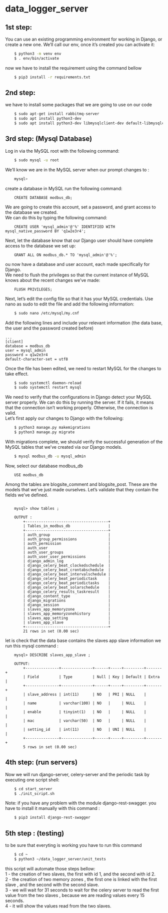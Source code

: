 # data_logger_server
## 1st step:
You can use an existing programming environment for working in Django, or create a new one. We’ll call our env, once it’s created you can activate it:
```bash	
	$ python3 -m venv env 
	$ . env/bin/activate
```
 
now we have to install the requirement using the command bellow 
```bash	
	$ pip3 install -r requirements.txt 
```
## 2nd step:
we have to install some packages that we are going to use on our code 
```bash
	$ sudo apt-get install rabbitmq-server
	$ sudo apt install python3-dev 
	$ sudo apt install python3-dev libmysqlclient-dev default-libmysqlclient-dev
```
## 3rd step: (Mysql Database)
Log in via the MySQL root with the following command:
```bash
	$ sudo mysql -u root
```
We’ll know we are in the MySQL server when our prompt changes to : 
```bash	
	mysql>
```
create a database in MySQL run the following command: 
```mysql
	CREATE DATABASE modbus_db;
```
We are going to create this account, set a password, and grant access to the database we created.  
We can do this by typing the following command:
```mysql
	CREATE USER 'mysql_admin'@'%' IDENTIFIED WITH mysql_native_password BY 'q1w2e3r4';
```	
Next, let the database know that our Django user should have complete access to the database we set up:
```mysql
	GRANT ALL ON modbus_db.* TO 'mysql_admin'@'%';
```
ou now have a database and user account, each made specifically for Django.  
We need to flush the privileges so that the current instance of MySQL knows about the recent changes we’ve made:
```mysql
	FLUSH PRIVILEGES;
```
Next, let’s edit the config file so that it has your MySQL credentials. Use nano as sudo to edit the file and add the following information:
```bash
	$ sudo nano /etc/mysql/my.cnf
```
Add the following lines and include your relevant information (the data base, the user and the password created before)
 
	...
	[client]
	database = modbus_db
	user = mysql_admin
	password = q1w2e3r4
	default-character-set = utf8	
 
 
Once the file has been edited, we need to restart MySQL for the changes to take effect.
```bash	
	$ sudo systemctl daemon-reload
	$ sudo systemctl restart mysql
``` 
 
We need to verify that the configurations in Django detect your MySQL server properly. 
We can do this by running the server. If it fails, it means that the connection isn’t working properly. Otherwise, the connection is valid.  
Let’s first apply our changes to Django with the following:
```bash	
	$ python3 manage.py makemigrations
	$ python3 manage.py migrate
```

With migrations complete, we should verify the successful generation of the MySQL tables that we’ve created via our Django models.
```bash
	$ mysql modbus_db -u mysql_admin
```
Now, select our database modbus_db 
```mysql
	USE modbus_db
```
 
Among the tables are blogsite_comment and blogsite_post. These are the models that we’ve just made ourselves. Let’s validate that they contain the fields we’ve defined.
```mysql
 
	mysql> show tables ;
 
	OUTPUT :
		+-------------------------------------+
		| Tables_in_modbus_db                 |
		+-------------------------------------+
		| auth_group                          |
		| auth_group_permissions              |
		| auth_permission                     |
		| auth_user                           |
		| auth_user_groups                    |
		| auth_user_user_permissions          |
		| django_admin_log                    |
		| django_celery_beat_clockedschedule  |
		| django_celery_beat_crontabschedule  |
		| django_celery_beat_intervalschedule |
		| django_celery_beat_periodictask     |
		| django_celery_beat_periodictasks    |
		| django_celery_beat_solarschedule    |
		| django_celery_results_taskresult    |
		| django_content_type                 |
		| django_migrations                   |
		| django_session                      |
		| slaves_app_memoryzone               |
		| slaves_app_memoryzonehistory        |
		| slaves_app_setting                  |
		| slaves_app_slave                    |
		+-------------------------------------+
		21 rows in set (0.00 sec)
```

let is check that the data base contains the slaves app slave information we run this mysql command :
```mysql
	mysql> DESCRIBE slaves_app_slave ;
 
	OUTPUT:
		+---------------+--------------+------+-----+---------+-------+
		| Field         | Type         | Null | Key | Default | Extra |
		+---------------+--------------+------+-----+---------+-------+
		| slave_address | int(11)      | NO   | PRI | NULL    |       |
		| name          | varchar(100) | NO   |     | NULL    |       |
		| enable        | tinyint(1)   | NO   |     | NULL    |       |
		| mac           | varchar(50)  | NO   |     | NULL    |       |
		| setting_id    | int(11)      | NO   | UNI | NULL    |       |
		+---------------+--------------+------+-----+---------+-------+
		5 rows in set (0.00 sec)
```
## 4th step: (run servers)
Now we will run django-server, celery-server and the periodic task by executing one script shell:
```bash
	$ cd start_server
	$ ./init_script.sh
```
Note: if you have any problem with the module django-rest-swagger. you have to install it manually with this command :
```bash
	$ pip3 install django-rest-swagger
```
 
## 5th  step : (testing)
to be sure that everyting is working you have to run this command
 
```bash
	$ cd ~
	$ python3 ~/data_logger_server/unit_tests
```
this script will automate those steps bellow:  
1 - the creation of two slaves, the first with id 1, and the second with id 2.  
2 - the creation of two memory zones , the first one is linked with the first slave , and the second with the second slave.  
3 - we will wait for 31 seconds to wait for the celery server to read the first value from the two slaves , because we are reading values every 15 seconds.  
4 - it will show the values read from the two slaves.  
